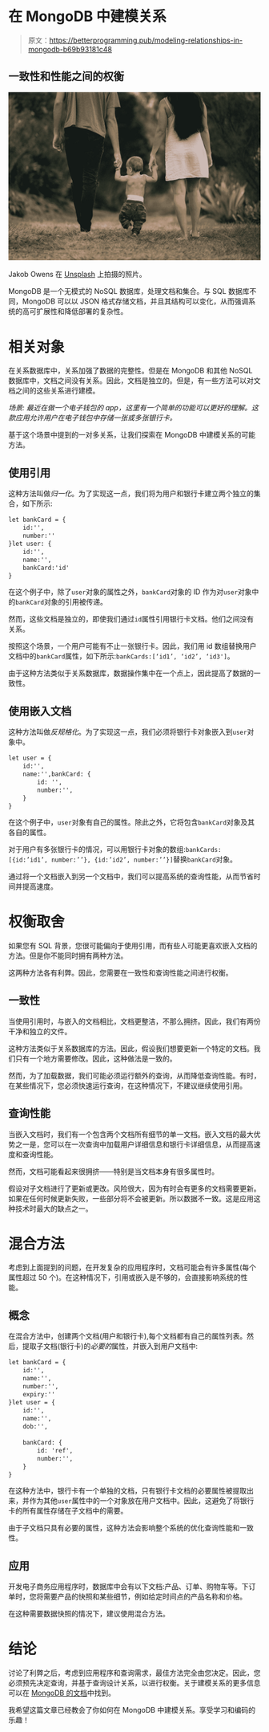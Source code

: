 # 在 MongoDB 中建模关系

> 原文：<https://betterprogramming.pub/modeling-relationships-in-mongodb-b69b93181c48>

## 一致性和性能之间的权衡

![](img/83fa180874d790fa5170d5f0a412a8f4.png)

Jakob Owens 在 [Unsplash](https://unsplash.com?utm_source=medium&utm_medium=referral) 上拍摄的照片。

MongoDB 是一个无模式的 NoSQL 数据库，处理文档和集合。与 SQL 数据库不同，MongoDB 可以以 JSON 格式存储文档，并且其结构可以变化，从而强调系统的高可扩展性和降低部署的复杂性。

# 相关对象

在关系数据库中，关系加强了数据的完整性。但是在 MongoDB 和其他 NoSQL 数据库中，文档之间没有关系。因此，文档是独立的。但是，有一些方法可以对文档之间的这些关系进行建模。

*场景:* *最近在做一个电子钱包的 app，这里有一个简单的功能可以更好的理解。这款应用允许用户在电子钱包中存储一张或多张银行卡。*

基于这个场景中提到的一对多关系，让我们探索在 MongoDB 中建模关系的可能方法。

## 使用引用

这种方法叫做*归一化*。为了实现这一点，我们将为用户和银行卡建立两个独立的集合，如下所示:

```
let bankCard = {
    id:'',
    number:''
}let user: {
    id:'', 
    name:'', 
    bankCard:'id'
}
```

在这个例子中，除了`user`对象的属性之外，`bankCard`对象的 ID 作为对`user`对象中的`bankCard`对象的引用被传递。

然而，这些文档是独立的，即使我们通过`id`属性引用银行卡文档。他们之间没有关系。

按照这个场景，一个用户可能有不止一张银行卡。因此，我们用 id 数组替换用户文档中的`bankCard`属性，如下所示:`bankCards:[‘id1’, ‘id2’, ‘id3']`。

由于这种方法类似于关系数据库，数据操作集中在一个点上，因此提高了数据的一致性。

## 使用嵌入文档

这种方法叫做*反规格化*。为了实现这一点，我们必须将银行卡对象嵌入到`user`对象中。

```
let user = {
    id:'', 
    name:'',bankCard: {
        id: '',
        number:'',
    }
}
```

在这个例子中，`user`对象有自己的属性。除此之外，它将包含`bankCard`对象及其各自的属性。

对于用户有多张银行卡的情况，可以用银行卡对象的数组:`bankCards:[{id:’id1’, number:’’}, {id:’id2’, number:’’}]`替换`bankCard`对象。

通过将一个文档嵌入到另一个文档中，我们可以提高系统的查询性能，从而节省时间并提高速度。

# 权衡取舍

如果您有 SQL 背景，您很可能偏向于使用引用，而有些人可能更喜欢嵌入文档的方法。但是你不能同时拥有两种方法。

这两种方法各有利弊。因此，您需要在一致性和查询性能之间进行权衡。

## 一致性

当使用引用时，与嵌入的文档相比，文档更整洁，不那么拥挤。因此，我们有两份干净和独立的文件。

这种方法类似于关系数据库的方法。因此，假设我们想要更新一个特定的文档。我们只有一个地方需要修改。因此，这种做法是一致的。

然而，为了加载数据，我们可能必须运行额外的查询，从而降低查询性能。有时，在某些情况下，您必须快速运行查询，在这种情况下，不建议继续使用引用。

## 查询性能

当嵌入文档时，我们有一个包含两个文档所有细节的单一文档。嵌入文档的最大优势之一是，您可以在一次查询中加载用户详细信息和银行卡详细信息，从而提高速度和查询性能。

然而，文档可能看起来很拥挤——特别是当文档本身有很多属性时。

假设对子文档进行了更新或更改。风险很大，因为有时会有更多的文档需要更新。如果在任何时候更新失败，一些部分将不会被更新。所以数据不一致。这是应用这种技术时最大的缺点之一。

# 混合方法

考虑到上面提到的问题，在开发复杂的应用程序时，文档可能会有许多属性(每个属性超过 50 个)。在这种情况下，引用或嵌入是不够的，会直接影响系统的性能。

## 概念

在混合方法中，创建两个文档(用户和银行卡),每个文档都有自己的属性列表。然后，提取子文档(银行卡)的*必要的*属性，并嵌入到用户文档中:

```
let bankCard = {
    id:'',
    name:'',
    number:'', 
    expiry:''
}let user = {
    id:'', 
    name:'',
    dob:'',

    bankCard: {
        id: 'ref',
        number:'',
    }
}
```

在这种方法中，银行卡有一个单独的文档，只有银行卡文档的必要属性被提取出来，并作为其他`user`属性中的一个对象放在用户文档中。因此，这避免了将银行卡的所有属性存储在子文档中的需要。

由于子文档只具有必要的属性，这种方法会影响整个系统的优化查询性能和一致性。

## 应用

开发电子商务应用程序时，数据库中会有以下文档:产品、订单、购物车等。下订单时，您将需要产品的快照和某些细节，例如给定时间点的产品名称和价格。

在这种需要数据快照的情况下，建议使用混合方法。

# 结论

讨论了利弊之后，考虑到应用程序和查询需求，最佳方法完全由您决定。因此，您必须预先决定查询，并基于查询设计关系，以进行权衡。关于建模关系的更多信息可以在 [MongoDB 的文档](https://docs.mongodb.com/manual/core/data-modeling-introduction/)中找到。

我希望这篇文章已经教会了你如何在 MongoDB 中建模关系。享受学习和编码的乐趣！